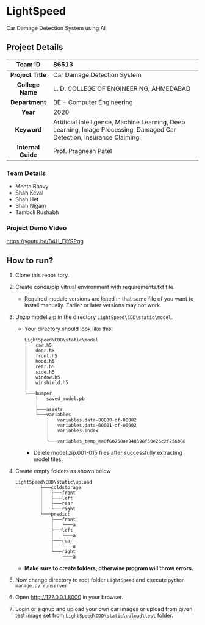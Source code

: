 # LightSpeed
 Car Damage Detection System using AI

## Project Details

| Team ID        | 86513 |
|:---:|:---|
| **Project Title**  | Car Damage Detection System |
| **College Name**   | L. D. COLLEGE OF ENGINEERING, AHMEDABAD |
| **Department**     | BE - Computer Engineering |
| **Year**           | 2020 |
| **Keyword**        | Artificial Intelligence, Machine Learning, Deep Learning, Image Processing, Damaged Car Detection, Insurance Claiming |
| **Internal Guide** | Prof. Pragnesh Patel |

### Team Details

- Mehta Bhavy
- Shah Keval
- Shah Het
- Shah Nigam
- Tamboli Rushabh

### Project Demo Video

https://youtu.be/B4H_FjYRPqg



## How to run?
1. Clone this repository.
2. Create conda/pip vitrual environment with requirements.txt file.
	- Required module versions are listed in that same file of you want to install manually. Earlier or later versions may not work.
3. Unzip model.zip in the directory `LightSpeed\CDD\static\model`.
	- Your directory should look like this:
		```
		LightSpeed\CDD\static\model
		│   car.h5
		│   door.h5
		│   front.h5
		│   hood.h5
		│   rear.h5
		│   side.h5
		│   window.h5
		│   winshield.h5
		│
		└───bumper
			│   saved_model.pb
			│
			├───assets
			└───variables
				│   variables.data-00000-of-00002
				│   variables.data-00001-of-00002
				│   variables.index
				│
				└───variables_temp_ea0f68758ae940398f50e26c2f256b68
		```
		- Delete model.zip.001-015 files after successfully extracting model files.
4. Create empty folders as shown below
   ```
   LightSpeed\CDD\static\upload
			├───coldstorage
			│   ├───front
			│   ├───left
			│   ├───rear
			│   └───right
			└───predict
				├───front
				│   └───a
				├───left
				│   └───a
				├───rear
				│   └───a
				└───right
				    └───a
   ```
	- **Make sure to create folders, otherwise program will throw errors.**
	
5. Now change directory to root folder `LightSpeed` and execute `python manage.py runserver`
6. Open http://127.0.0.1:8000 in your browser.
7. Login or signup and upload your own car images or upload from given test image set from `LightSpeed\CDD\static\upload\test` folder.

